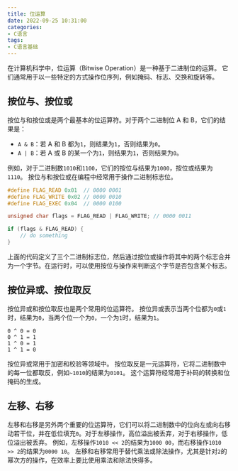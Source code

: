 ```yaml
---
title: 位运算
date: 2022-09-25 10:31:00
categories:
- C语言
tags:
- C语言基础
---
```


在计算机科学中，位运算（Bitwise Operation）是一种基于二进制位的运算。
它们通常用于以一些特定的方式操作位序列，例如掩码、标志、交换和旋转等。

## 按位与、按位或

按位与和按位或是两个最基本的位运算符。对于两个二进制位 A 和 B，它们的结果是：

- `A & B`：若 A 和 B 都为`1`，则结果为`1`，否则结果为`0`。
- `A | B`：若 A 或 B 的某一个为`1`，则结果为`1`，否则结果为`0`。

例如，对于二进制数`1010`和`1100`，它们的按位与结果为`1000`，按位或结果为`1110`。
按位与和按位或在编程中经常用于操作二进制标志位。

```c
#define FLAG_READ 0x01  // 0000 0001
#define FLAG_WRITE 0x02 // 0000 0010
#define FLAG_EXEC 0x04  // 0000 0100

unsigned char flags = FLAG_READ | FLAG_WRITE; // 0000 0011

if (flags & FLAG_READ) {
    // do something
}
```

上面的代码定义了三个二进制标志位，然后通过按位或操作将其中的两个标志合并为一个字节。在运行时，可以使用按位与操作来判断这个字节是否包含某个标志。

## 按位异或、按位取反

按位异或和按位取反也是两个常用的位运算符。
按位异或表示当两个位都为`0`或`1`时，结果为`0`，当两个位一个为`0`，一个为`1`时，结果为`1`。

```
0 ^ 0 = 0
0 ^ 1 = 1
1 ^ 0 = 1
1 ^ 1 = 0
```

按位异或常用于加密和校验等领域中。
按位取反是一元运算符，它将二进制数中的每一位都取反，例如`~1010`的结果为`0101`。
这个运算符经常用于补码的转换和位掩码的生成。

## 左移、右移

左移和右移是另外两个重要的位运算符，它们可以将二进制数中的位向左或向右移动若干位，并在低位填充`0`。对于左移操作，高位溢出被丢弃，对于右移操作，低位溢出被丢弃。
例如，左移操作`1010 << 2`的结果为`1000 00`，而右移操作`1010 >> 2`的结果为`0000 10`。
左移和右移常用于替代乘法或除法操作，尤其是针对`2`的幂次方的操作，在效率上要比使用乘法和除法快得多。